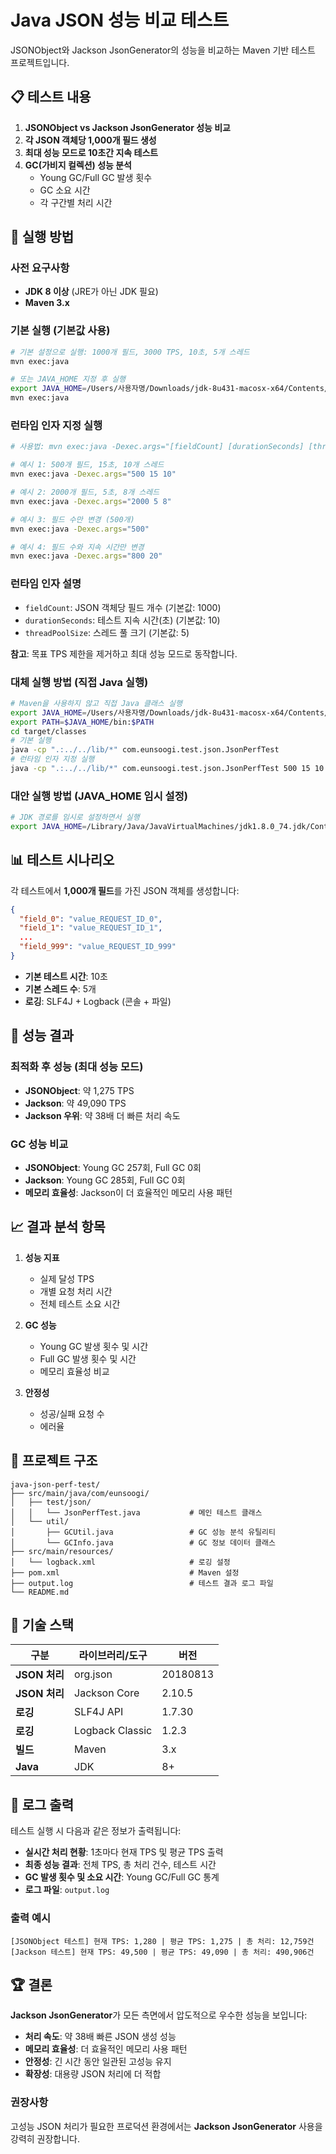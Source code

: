 # Java JSON 성능 비교 테스트

JSONObject와 Jackson JsonGenerator의 성능을 비교하는 Maven 기반 테스트 프로젝트입니다.

## 📋 테스트 내용

1. **JSONObject vs Jackson JsonGenerator 성능 비교**
2. **각 JSON 객체당 1,000개 필드 생성**
3. **최대 성능 모드로 10초간 지속 테스트**
4. **GC(가비지 컬렉션) 성능 분석**
   - Young GC/Full GC 발생 횟수
   - GC 소요 시간
   - 각 구간별 처리 시간

## 🚀 실행 방법

### 사전 요구사항
- **JDK 8 이상** (JRE가 아닌 JDK 필요)
- **Maven 3.x**

### 기본 실행 (기본값 사용)
```bash
# 기본 설정으로 실행: 1000개 필드, 3000 TPS, 10초, 5개 스레드
mvn exec:java

# 또는 JAVA_HOME 지정 후 실행
export JAVA_HOME=/Users/사용자명/Downloads/jdk-8u431-macosx-x64/Contents/Home
mvn exec:java
```

### 런타임 인자 지정 실행
```bash
# 사용법: mvn exec:java -Dexec.args="[fieldCount] [durationSeconds] [threadPoolSize]"

# 예시 1: 500개 필드, 15초, 10개 스레드
mvn exec:java -Dexec.args="500 15 10"

# 예시 2: 2000개 필드, 5초, 8개 스레드
mvn exec:java -Dexec.args="2000 5 8"

# 예시 3: 필드 수만 변경 (500개)
mvn exec:java -Dexec.args="500"

# 예시 4: 필드 수와 지속 시간만 변경
mvn exec:java -Dexec.args="800 20"
```

### 런타임 인자 설명
- `fieldCount`: JSON 객체당 필드 개수 (기본값: 1000)
- `durationSeconds`: 테스트 지속 시간(초) (기본값: 10)
- `threadPoolSize`: 스레드 풀 크기 (기본값: 5)

**참고**: 목표 TPS 제한을 제거하고 최대 성능 모드로 동작합니다.

### 대체 실행 방법 (직접 Java 실행)
```bash
# Maven을 사용하지 않고 직접 Java 클래스 실행
export JAVA_HOME=/Users/사용자명/Downloads/jdk-8u431-macosx-x64/Contents/Home
export PATH=$JAVA_HOME/bin:$PATH
cd target/classes
# 기본 실행
java -cp ".:../../lib/*" com.eunsoogi.test.json.JsonPerfTest
# 런타임 인자 지정 실행
java -cp ".:../../lib/*" com.eunsoogi.test.json.JsonPerfTest 500 15 10
```

### 대안 실행 방법 (JAVA_HOME 임시 설정)
```bash
# JDK 경로를 임시로 설정하면서 실행
export JAVA_HOME=/Library/Java/JavaVirtualMachines/jdk1.8.0_74.jdk/Contents/Home && mvn clean compile exec:java
```

## 📊 테스트 시나리오

각 테스트에서 **1,000개 필드**를 가진 JSON 객체를 생성합니다:
```json
{
  "field_0": "value_REQUEST_ID_0",
  "field_1": "value_REQUEST_ID_1",
  ...
  "field_999": "value_REQUEST_ID_999"
}
```

- **기본 테스트 시간**: 10초
- **기본 스레드 수**: 5개
- **로깅**: SLF4J + Logback (콘솔 + 파일)

## 🏁 성능 결과

### 최적화 후 성능 (최대 성능 모드)
- **JSONObject**: 약 1,275 TPS
- **Jackson**: 약 49,090 TPS
- **Jackson 우위**: 약 38배 더 빠른 처리 속도

### GC 성능 비교
- **JSONObject**: Young GC 257회, Full GC 0회
- **Jackson**: Young GC 285회, Full GC 0회
- **메모리 효율성**: Jackson이 더 효율적인 메모리 사용 패턴

## 📈 결과 분석 항목

1. **성능 지표**
   - 실제 달성 TPS
   - 개별 요청 처리 시간
   - 전체 테스트 소요 시간

2. **GC 성능**
   - Young GC 발생 횟수 및 시간
   - Full GC 발생 횟수 및 시간
   - 메모리 효율성 비교

3. **안정성**
   - 성공/실패 요청 수
   - 에러율

## 📁 프로젝트 구조

```
java-json-perf-test/
├── src/main/java/com/eunsoogi/
│   ├── test/json/
│   │   └── JsonPerfTest.java           # 메인 테스트 클래스
│   └── util/
│       ├── GCUtil.java                 # GC 성능 분석 유틸리티
│       └── GCInfo.java                 # GC 정보 데이터 클래스
├── src/main/resources/
│   └── logback.xml                     # 로깅 설정
├── pom.xml                             # Maven 설정
├── output.log                          # 테스트 결과 로그 파일
└── README.md
```

## 🔧 기술 스택

| 구분 | 라이브러리/도구 | 버전 |
|------|----------------|------|
| **JSON 처리** | org.json | 20180813 |
| **JSON 처리** | Jackson Core | 2.10.5 |
| **로깅** | SLF4J API | 1.7.30 |
| **로깅** | Logback Classic | 1.2.3 |
| **빌드** | Maven | 3.x |
| **Java** | JDK | 8+ |

## 📝 로그 출력

테스트 실행 시 다음과 같은 정보가 출력됩니다:
- **실시간 처리 현황**: 1초마다 현재 TPS 및 평균 TPS 출력
- **최종 성능 결과**: 전체 TPS, 총 처리 건수, 테스트 시간
- **GC 발생 횟수 및 소요 시간**: Young GC/Full GC 통계
- **로그 파일**: `output.log`

### 출력 예시
```
[JSONObject 테스트] 현재 TPS: 1,280 | 평균 TPS: 1,275 | 총 처리: 12,759건
[Jackson 테스트] 현재 TPS: 49,500 | 평균 TPS: 49,090 | 총 처리: 490,906건
```

## 🏆 결론

**Jackson JsonGenerator**가 모든 측면에서 압도적으로 우수한 성능을 보입니다:
- **처리 속도**: 약 38배 빠른 JSON 생성 성능
- **메모리 효율성**: 더 효율적인 메모리 사용 패턴
- **안정성**: 긴 시간 동안 일관된 고성능 유지
- **확장성**: 대용량 JSON 처리에 더 적합

### 권장사항
고성능 JSON 처리가 필요한 프로덕션 환경에서는 **Jackson JsonGenerator** 사용을 강력히 권장합니다.
